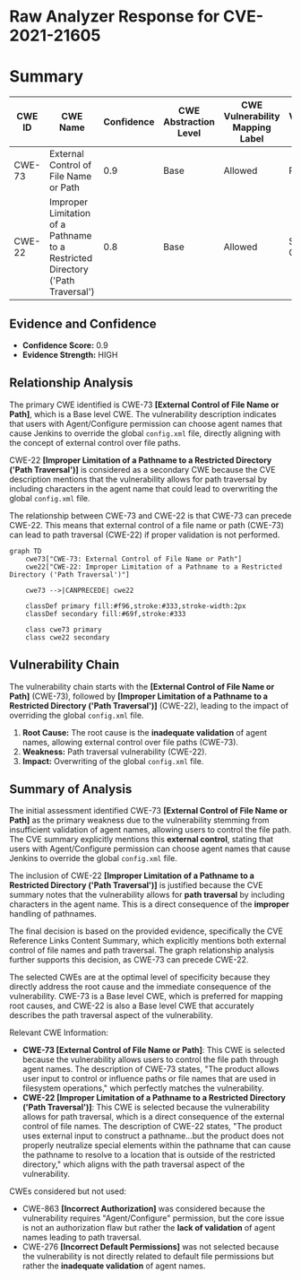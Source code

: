# Raw Analyzer Response for CVE-2021-21605

# Summary
| CWE ID | CWE Name | Confidence | CWE Abstraction Level | CWE Vulnerability Mapping Label | CWE-Vulnerability Mapping Notes |
|---|---|---|---|---|---|
| CWE-73 | External Control of File Name or Path | 0.9 | Base | Allowed | Primary CWE |
| CWE-22 | Improper Limitation of a Pathname to a Restricted Directory ('Path Traversal') | 0.8 | Base | Allowed | Secondary Candidate |

## Evidence and Confidence

*   **Confidence Score:** 0.9
*   **Evidence Strength:** HIGH

## Relationship Analysis
The primary CWE identified is CWE-73 **[External Control of File Name or Path]**, which is a Base level CWE. The vulnerability description indicates that users with Agent/Configure permission can choose agent names that cause Jenkins to override the global `config.xml` file, directly aligning with the concept of external control over file paths.

CWE-22 **[Improper Limitation of a Pathname to a Restricted Directory ('Path Traversal')]** is considered as a secondary CWE because the CVE description mentions that the vulnerability allows for path traversal by including characters in the agent name that could lead to overwriting the global `config.xml` file.

The relationship between CWE-73 and CWE-22 is that CWE-73 can precede CWE-22. This means that external control of a file name or path (CWE-73) can lead to path traversal (CWE-22) if proper validation is not performed.

```mermaid
graph TD
    cwe73["CWE-73: External Control of File Name or Path"]
    cwe22["CWE-22: Improper Limitation of a Pathname to a Restricted Directory ('Path Traversal')"]
    
    cwe73 -->|CANPRECEDE| cwe22
    
    classDef primary fill:#f96,stroke:#333,stroke-width:2px
    classDef secondary fill:#69f,stroke:#333
    
    class cwe73 primary
    class cwe22 secondary
```

## Vulnerability Chain
The vulnerability chain starts with the **[External Control of File Name or Path]** (CWE-73), followed by **[Improper Limitation of a Pathname to a Restricted Directory ('Path Traversal')]** (CWE-22), leading to the impact of overriding the global `config.xml` file.
1.  **Root Cause:** The root cause is the **inadequate validation** of agent names, allowing external control over file paths (CWE-73).
2.  **Weakness:** Path traversal vulnerability (CWE-22).
3.  **Impact:** Overwriting of the global `config.xml` file.

## Summary of Analysis
The initial assessment identified CWE-73 **[External Control of File Name or Path]** as the primary weakness due to the vulnerability stemming from insufficient validation of agent names, allowing users to control the file path. The CVE summary explicitly mentions this **external control**, stating that users with Agent/Configure permission can choose agent names that cause Jenkins to override the global `config.xml` file.

The inclusion of CWE-22 **[Improper Limitation of a Pathname to a Restricted Directory ('Path Traversal')]** is justified because the CVE summary notes that the vulnerability allows for **path traversal** by including characters in the agent name. This is a direct consequence of the **improper** handling of pathnames.

The final decision is based on the provided evidence, specifically the CVE Reference Links Content Summary, which explicitly mentions both external control of file names and path traversal. The graph relationship analysis further supports this decision, as CWE-73 can precede CWE-22.

The selected CWEs are at the optimal level of specificity because they directly address the root cause and the immediate consequence of the vulnerability. CWE-73 is a Base level CWE, which is preferred for mapping root causes, and CWE-22 is also a Base level CWE that accurately describes the path traversal aspect of the vulnerability.

Relevant CWE Information:
- **CWE-73 [External Control of File Name or Path]**: This CWE is selected because the vulnerability allows users to control the file path through agent names. The description of CWE-73 states, "The product allows user input to control or influence paths or file names that are used in filesystem operations," which perfectly matches the vulnerability.
- **CWE-22 [Improper Limitation of a Pathname to a Restricted Directory ('Path Traversal')]**: This CWE is selected because the vulnerability allows for path traversal, which is a direct consequence of the external control of file names. The description of CWE-22 states, "The product uses external input to construct a pathname...but the product does not properly neutralize special elements within the pathname that can cause the pathname to resolve to a location that is outside of the restricted directory," which aligns with the path traversal aspect of the vulnerability.

CWEs considered but not used:
- CWE-863 **[Incorrect Authorization]** was considered because the vulnerability requires "Agent/Configure" permission, but the core issue is not an authorization flaw but rather the **lack of validation** of agent names leading to path traversal.
- CWE-276 **[Incorrect Default Permissions]** was not selected because the vulnerability is not directly related to default file permissions but rather the **inadequate validation** of agent names.